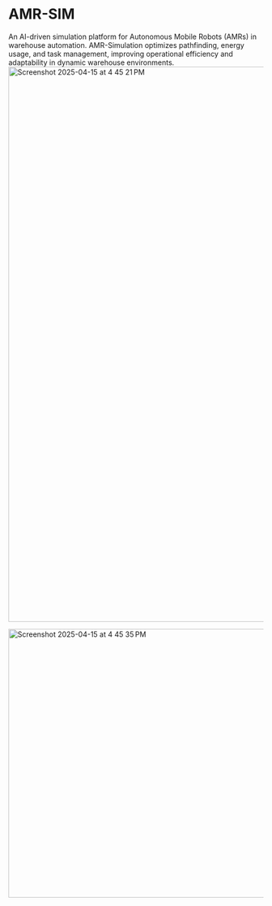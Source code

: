 # AMR-SIM
An AI-driven simulation platform for Autonomous Mobile Robots (AMRs) in warehouse automation. AMR-Simulation optimizes pathfinding, energy usage, and task management, improving operational efficiency and adaptability in dynamic warehouse environments.
<img width="1095" alt="Screenshot 2025-04-15 at 4 45 21 PM" src="https://github.com/user-attachments/assets/f772aa76-8585-4b04-a32d-07fd7b6fb971" />

<img width="530" alt="Screenshot 2025-04-15 at 4 45 35 PM" src="https://github.com/user-attachments/assets/87bcca47-eea8-412b-83e2-fe1e3d9d8720" />

